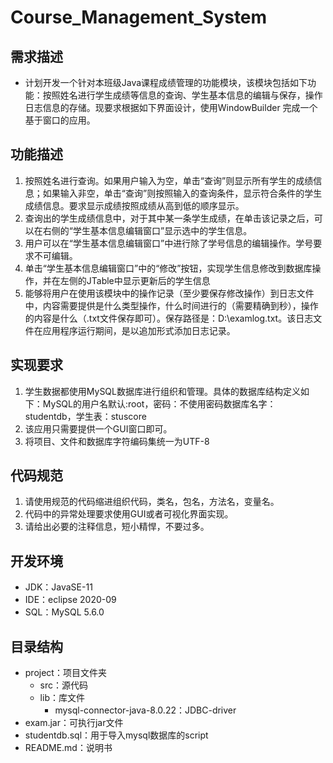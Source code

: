 
# Course_Management_System

## 需求描述

- 计划开发一个针对本班级Java课程成绩管理的功能模块，该模块包括如下功能：按照姓名进行学生成绩等信息的查询、学生基本信息的编辑与保存，操作日志信息的存储。现要求根据如下界面设计，使用WindowBuilder 完成一个基于窗口的应用。

## 功能描述

1. 按照姓名进行查询。如果用户输入为空，单击“查询”则显示所有学生的成绩信息；如果输入非空，单击“查询”则按照输入的查询条件，显示符合条件的学生成绩信息。要求显示成绩按照成绩从高到低的顺序显示。
2.  查询出的学生成绩信息中，对于其中某一条学生成绩，在单击该记录之后，可以在右侧的“学生基本信息编辑窗口”显示选中的学生信息。
3. 用户可以在“学生基本信息编辑窗口”中进行除了学号信息的编辑操作。学号要求不可编辑。
4. 单击“学生基本信息编辑窗口”中的“修改”按钮，实现学生信息修改到数据库操作，并在左侧的JTable中显示更新后的学生信息
5. 能够将用户在使用该模块中的操作记录（至少要保存修改操作）到日志文件中，内容需要提供是什么类型操作，什么时间进行的（需要精确到秒），操作的内容是什么（.txt文件保存即可）。保存路径是：D:\examlog.txt。该日志文件在应用程序运行期间，是以追加形式添加日志记录。

## 实现要求

1. 学生数据都使用MySQL数据库进行组织和管理。具体的数据库结构定义如下：MySQL的用户名默认:root，密码：不使用密码数据库名字：studentdb，学生表：stuscore
2. 该应用只需要提供一个GUI窗口即可。
3. 将项目、文件和数据库字符编码集统一为UTF-8

## 代码规范

1. 请使用规范的代码缩进组织代码，类名，包名，方法名，变量名。
2. 代码中的异常处理要求使用GUI或者可视化界面实现。
3. 请给出必要的注释信息，短小精悍，不要过多。

## 开发环境

- JDK：JavaSE-11
- IDE：eclipse 2020-09
- SQL：MySQL 5.6.0

## 目录结构

- project：项目文件夹
  - src：源代码
  - lib：库文件
    - mysql-connector-java-8.0.22：JDBC-driver
- exam.jar：可执行jar文件
- studentdb.sql：用于导入mysql数据库的script
- README.md：说明书